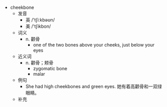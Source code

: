 - cheekbone
  - 发音
    - 英 /'tʃiːkbəʊn/
    - 美 /'tʃikbon/
  - 词义
    - n. 颧骨
      - one of the two bones above your cheeks, just below your eyes
  - 近义词
    - n. 颧骨；颊骨
      - zygomatic bone
      - malar
  - 例句
    - She had high cheekbones and green eyes. 她有着高颧骨和一双绿眼睛。
  - 补充